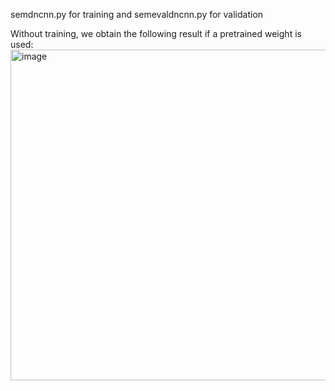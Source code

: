 semdncnn.py for training and semevaldncnn.py for validation

Without training, we obtain the following result if a pretrained weight is used:
<img width="529" alt="image" src="https://github.com/user-attachments/assets/8be71d57-7aee-47c1-8a60-5c006965ae65">
